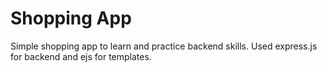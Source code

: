 # Shopping App

Simple shopping app to learn and practice backend skills. Used express.js for backend and ejs for templates.
